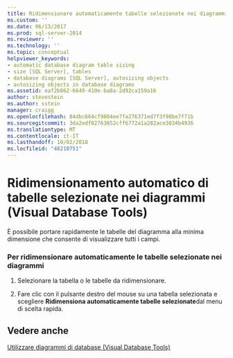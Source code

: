 ```yaml
---
title: Ridimensionare automaticamente tabelle selezionate nei diagrammi (Visual Database Tools) | Microsoft Docs
ms.custom: ''
ms.date: 06/13/2017
ms.prod: sql-server-2014
ms.reviewer: ''
ms.technology: ''
ms.topic: conceptual
helpviewer_keywords:
- automatic database diagram table sizing
- size [SQL Server], tables
- database diagrams [SQL Server], autosizing objects
- autosizing objects in database diagrams
ms.assetid: eaf2b862-6649-410e-ba8a-2d92ca159a16
author: stevestein
ms.author: sstein
manager: craigg
ms.openlocfilehash: 84dbc664cf9804ee7fa276371ed7f3f90be7f71b
ms.sourcegitcommit: 3da2edf82763852cff6772a1a282ace3034b4936
ms.translationtype: MT
ms.contentlocale: it-IT
ms.lasthandoff: 10/02/2018
ms.locfileid: "48210751"
---
```

# <a name="autosize-selected-tables-in-diagrams-visual-database-tools"></a>Ridimensionamento automatico di tabelle selezionate nei diagrammi (Visual Database Tools)
  È possibile portare rapidamente le tabelle del diagramma alla minima dimensione che consente di visualizzare tutti i campi.  
  
### <a name="to-automatically-size-selected-tables-in-diagrams"></a>Per ridimensionare automaticamente le tabelle selezionate nei diagrammi  
  
1.  Selezionare la tabella o le tabelle da ridimensionare.  
  
2.  Fare clic con il pulsante destro del mouse su una tabella selezionata e scegliere **Ridimensiona automaticamente tabelle selezionate**dal menu di scelta rapida.  
  
## <a name="see-also"></a>Vedere anche  
 [Utilizzare diagrammi di database &#40;Visual Database Tools&#41;](visual-database-tools.md)  
  
  
